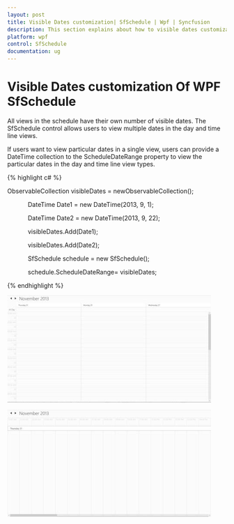 ```yaml
---
layout: post
title: Visible Dates customization| SfSchedule | Wpf | Syncfusion
description: This section explains about how to visible dates customization for ScheduleAppointment in WPF Scheduler.
platform: wpf
control: SfSchedule
documentation: ug
---
```


# Visible Dates customization Of WPF SfSchedule

All views in the schedule have their own number of visible dates. The SfSchedule control allows users to view multiple dates in the day and time line views.

If users want to view particular dates in a single view, users can provide a DateTime collection to the ScheduleDateRange property to view the particular dates in the day and time line view types.

{% highlight c# %}


ObservableCollection<DateTime> visibleDates = newObservableCollection<DateTime>();

            DateTime Date1 = new DateTime(2013, 9, 1);

            DateTime Date2 = new DateTime(2013, 9, 22);

            visibleDates.Add(Date1);

            visibleDates.Add(Date2);

            SfSchedule schedule = new SfSchedule();

            schedule.ScheduleDateRange= visibleDates;

{% endhighlight %}

![Multiple dates visbiled](Visible-Dates-customization_images/Visible-Dates-customization_img1.jpeg)





![Single date visible](Visible-Dates-customization_images/Visible-Dates-customization_img2.jpeg)



